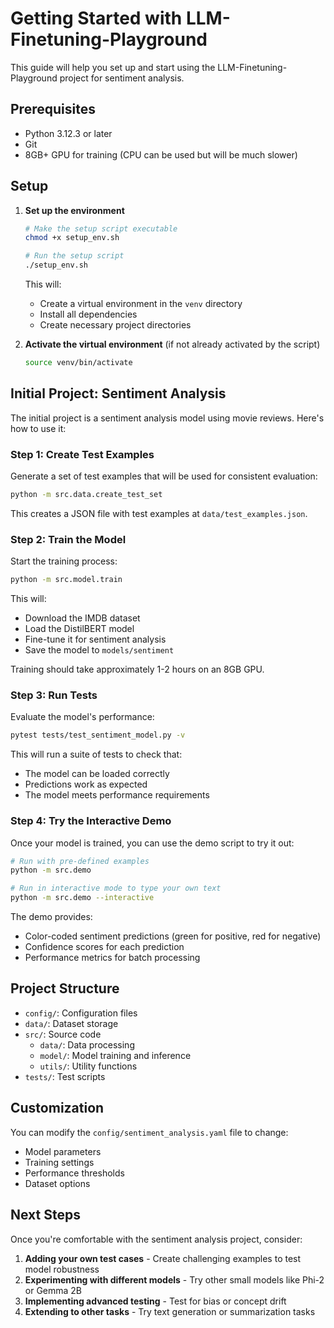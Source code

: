 # Getting Started with LLM-Finetuning-Playground

This guide will help you set up and start using the LLM-Finetuning-Playground project for sentiment analysis.

## Prerequisites

- Python 3.12.3 or later
- Git
- 8GB+ GPU for training (CPU can be used but will be much slower)

## Setup

1. **Set up the environment**

   ```bash
   # Make the setup script executable
   chmod +x setup_env.sh
   
   # Run the setup script
   ./setup_env.sh
   ```

   This will:
   - Create a virtual environment in the `venv` directory
   - Install all dependencies
   - Create necessary project directories

2. **Activate the virtual environment** (if not already activated by the script)

   ```bash
   source venv/bin/activate
   ```

## Initial Project: Sentiment Analysis

The initial project is a sentiment analysis model using movie reviews. Here's how to use it:

### Step 1: Create Test Examples

Generate a set of test examples that will be used for consistent evaluation:

```bash
python -m src.data.create_test_set
```

This creates a JSON file with test examples at `data/test_examples.json`.

### Step 2: Train the Model

Start the training process:

```bash
python -m src.model.train
```

This will:

- Download the IMDB dataset
- Load the DistilBERT model
- Fine-tune it for sentiment analysis
- Save the model to `models/sentiment`

Training should take approximately 1-2 hours on an 8GB GPU.

### Step 3: Run Tests

Evaluate the model's performance:

```bash
pytest tests/test_sentiment_model.py -v
```

This will run a suite of tests to check that:

- The model can be loaded correctly
- Predictions work as expected
- The model meets performance requirements

### Step 4: Try the Interactive Demo

Once your model is trained, you can use the demo script to try it out:

```bash
# Run with pre-defined examples
python -m src.demo

# Run in interactive mode to type your own text
python -m src.demo --interactive
```

The demo provides:

- Color-coded sentiment predictions (green for positive, red for negative)
- Confidence scores for each prediction
- Performance metrics for batch processing

## Project Structure

- `config/`: Configuration files
- `data/`: Dataset storage
- `src/`: Source code
  - `data/`: Data processing
  - `model/`: Model training and inference
  - `utils/`: Utility functions
- `tests/`: Test scripts

## Customization

You can modify the `config/sentiment_analysis.yaml` file to change:

- Model parameters
- Training settings
- Performance thresholds
- Dataset options

## Next Steps

Once you're comfortable with the sentiment analysis project, consider:

1. **Adding your own test cases** - Create challenging examples to test model robustness
2. **Experimenting with different models** - Try other small models like Phi-2 or Gemma 2B
3. **Implementing advanced testing** - Test for bias or concept drift
4. **Extending to other tasks** - Try text generation or summarization tasks
